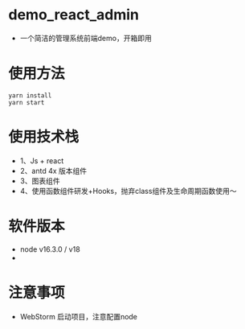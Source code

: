 # demo_react_admin
- 一个简洁的管理系统前端demo，开箱即用

# 使用方法
```
yarn install 
yarn start 
```

# 使用技术栈
- 1、Js + react
- 2、antd 4x 版本组件
- 3、图表组件
- 4、使用函数组件研发+Hooks，抛弃class组件及生命周期函数使用～

# 软件版本
- node v16.3.0 / v18
- 

# 注意事项
- WebStorm 启动项目，注意配置node

